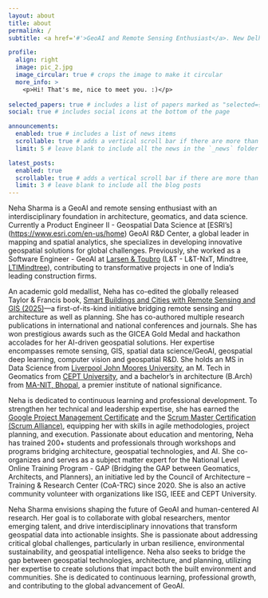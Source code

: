 ```yaml
---
layout: about
title: about
permalink: /
subtitle: <a href='#'>GeoAI and Remote Sensing Enthusiast</a>. New Delhi. neha845sharma@yahoo.com.

profile:
  align: right
  image: pic_2.jpg
  image_circular: true # crops the image to make it circular
  more_info: >
    <p>Hi! That's me, nice to meet you. :)</p>
    
selected_papers: true # includes a list of papers marked as "selected={true}"
social: true # includes social icons at the bottom of the page

announcements:
  enabled: true # includes a list of news items
  scrollable: true # adds a vertical scroll bar if there are more than 3 news items
  limit: 5 # leave blank to include all the news in the `_news` folder

latest_posts:
  enabled: true
  scrollable: true # adds a vertical scroll bar if there are more than 3 new posts items
  limit: 3 # leave blank to include all the blog posts
---
```


Neha Sharma is a GeoAI and remote sensing enthusiast with an interdisciplinary foundation in architecture, geomatics, and data science. Currently a Product Engineer II - Geospatial Data Science at [ESRI’s] (https://www.esri.com/en-us/home) GeoAI R&D Center, a global leader in mapping and spatial analytics, she specializes in developing innovative geospatial solutions for global challenges. Previously, she worked as a Software Engineer - GeoAI at [Larsen & Toubro](https://www.larsentoubro.com/) (L&T - L&T-NxT, Mindtree, [LTIMindtree](https://www.ltimindtree.com/)), contributing to transformative projects in one of India’s leading construction firms. 

An academic gold medallist, Neha has co-edited the globally released Taylor & Francis book, [Smart Buildings and Cities with Remote Sensing and GIS (2025)](https://www.routledge.com/Smart-Buildings-and-Cities-with-Remote-Sensing-and-GIS/Mohan-Munoth-Sharma/p/book/9781032586113?srsltid=AfmBOoozHthPHVnxhlytd81CSfhZ8Q4ol0zhSXFF7deNity_cfwZlwxM)—a first-of-its-kind initiative bridging remote sensing and architecture as well as planning. She has co-authored multiple research publications in international and national conferences and journals. She has won prestigious awards such as the GICEA Gold Medal and hackathon accolades for her AI-driven geospatial solutions. Her expertise encompasses remote sensing, GIS, spatial data science/GeoAI, geospatial deep learning, computer vision and geospatial R&D. She holds an MS in Data Science from [Liverpool John Moores University](https://www.ljmu.ac.uk/), an M. Tech in Geomatics from [CEPT University](https://cept.ac.in/11/536/faculty-of-technology/master---s-in-geomatics), and a bachelor’s in architecture (B.Arch) from [MA-NIT, Bhopal](https://www.manit.ac.in/), a premier institute of national significance.

Neha is dedicated to continuous learning and professional development. To strengthen her technical and leadership expertise, she has earned the [Google Project Management Certificate](https://grow.google/intl/en_in/project-management-course/) and the [Scrum Master Certification (Scrum Alliance)](https://www.scrumalliance.org/get-certified/scrum-master-track/certified-scrummaster), equipping her with skills in agile methodologies, project planning, and execution. Passionate about education and mentoring, Neha has trained 200+ students and professionals through workshops and programs bridging architecture, geospatial technologies, and AI. She co-organizes and serves as a subject matter expert for the National Level Online Training Program - GAP (Bridging the GAP between Geomatics, Architects, and Planners), an initiative led by the Council of Architecture – Training & Research Center (CoA-TRC) since 2020. She is also an active community volunteer with organizations like ISG, IEEE and CEPT University. 

Neha Sharma envisions shaping the future of GeoAI and human-centered AI research. Her goal is to collaborate with global researchers, mentor emerging talent, and drive interdisciplinary innovations that transform geospatial data into actionable insights. She is passionate about addressing critical global challenges, particularly in urban resilience, environmental sustainability, and geospatial intelligence. Neha also seeks to bridge the gap between geospatial technologies, architecture, and planning, utilizing her expertise to create solutions that impact both the built environment and communities. She is dedicated to continuous learning, professional growth, and contributing to the global advancement of GeoAI. 

